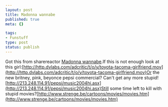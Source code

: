 ```yaml
--- 
layout: post
title: Madonna wannabe
published: true
meta: {}

tags: 
- Funstuff
type: post
status: publish
---
```

Got this from sharereactor [Madonna wannabe](http://movies.flabber.nl/Madonna.wannabe/).If this is not enough look at this girl:[http://http.dvlabs.com/adcritic/t/o/y/toyota-tacoma-girlfriend.mov](http://http.dvlabs.com/adcritic/t/o/y/toyota-tacoma-girlfriend.mov)Or the new britney, pink, beyonce pepsi commercial? Can't get any more stupid![http://213.248.114.91/pepsi/music2004hi.asx](http://213.248.114.91/pepsi/music2004hi.asx)Still some time left to kill with stupid movies?[http://www.strenge.be/cartoons/movies/movies.htm](http://www.strenge.be/cartoons/movies/movies.htm)
